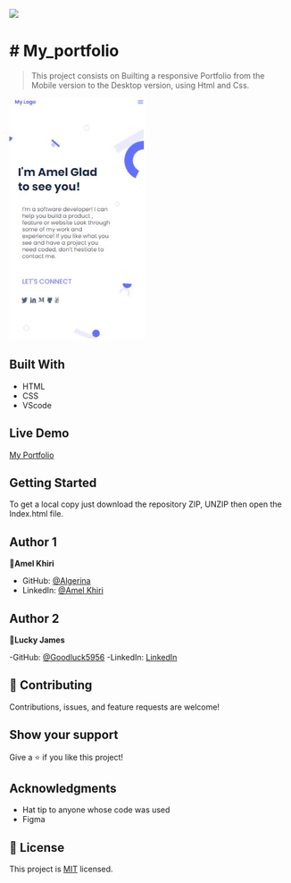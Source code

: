 ![](https://img.shields.io/badge/Microverse-blueviolet)

# # My_portfolio

> This project consists on Builting a  responsive Portfolio  from the Mobile version to the Desktop version, using Html and Css.

![screenshot](./img/screenshotpf.JPG)

## Built With

- HTML
- CSS
- VScode

## Live Demo

[My Portfolio](https://algerina.github.io/My_portfolio/)

## Getting Started

To get a local copy just download the repository ZIP, UNZIP then open the Index.html file.

## Author 1

👤**Amel Khiri**

- GitHub: [@Algerina](https://github.com/Algerina)
- LinkedIn: [@Amel Khiri](https://linkedin.com/in/amel-khiri-qahwadji-37a550135)


## Author 2

👤**Lucky James**

-GitHub: [@Goodluck5956](https://github.com/Goodluck5956)
-LinkedIn: [LinkedIn](https://www.linkedin.com/in/lucky-james-osuagwu-a8677b171/)


## 🤝 Contributing

Contributions, issues, and feature requests are welcome!

## Show your support

Give a ⭐️ if you like this project!

## Acknowledgments

- Hat tip to anyone whose code was used
- Figma

## 📝 License

This project is [MIT](./MIT.md) licensed.
